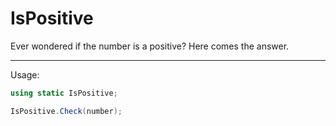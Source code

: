 # IsPositive
Ever wondered if the number is a positive? Here comes the answer.<hr>

Usage:
```C# 
using static IsPositive;

IsPositive.Check(number);
```
